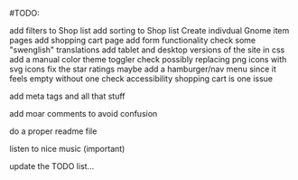 #TODO:

add filters to Shop list
add sorting to Shop list
Create indivdual Gnome item pages
add shopping cart page
add form functionality
check some "swenglish" translations
add tablet and desktop versions of the site in css
add a manual color theme toggler
check possibly replacing png icons with svg icons
fix the star ratings
maybe add a hamburger/nav menu since it feels empty without one
check accessibility
shopping cart is one issue

add meta tags and all that stuff

add moar comments to avoid confusion

do a proper readme file

listen to nice music (important)

update the TODO list...
